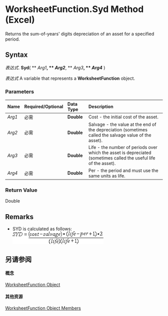
# WorksheetFunction.Syd Method (Excel)

Returns the sum-of-years' digits depreciation of an asset for a specified period.


## Syntax

 _表达式_. **Syd**( ** _Arg1_**, ** _Arg2_**, ** _Arg3_**, ** _Arg4_** )

 _表达式_ A variable that represents a **WorksheetFunction** object.


### Parameters



|**Name**|**Required/Optional**|**Data Type**|**Description**|
|:-----|:-----|:-----|:-----|
| _Arg1_|必需|**Double**|Cost - the initial cost of the asset.|
| _Arg2_|必需|**Double**|Salvage - the value at the end of the depreciation (sometimes called the salvage value of the asset).|
| _Arg3_|必需|**Double**|Life - the number of periods over which the asset is depreciated (sometimes called the useful life of the asset).|
| _Arg4_|必需|**Double**|Per - the period and must use the same units as life.|

### Return Value

Double


## Remarks




- SYD is calculated as follows:
![](images/awfsyd_ZA06051253.gif)


    

## 另请参阅


#### 概念


[WorksheetFunction Object](7b1d5639-363d-632c-2cf0-2232562646b6.md)
#### 其他资源


[WorksheetFunction Object Members](http://msdn.microsoft.com/library/6811ca87-4b53-0bff-88c9-30bf7497879a%28Office.15%29.aspx)